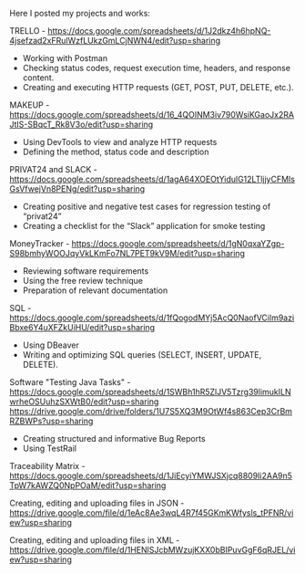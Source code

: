Here I posted my projects and works:
         
TRELLO - https://docs.google.com/spreadsheets/d/1J2dkz4h6hpNQ-4jsefzad2xFRulWzfLUkzGmLCjNWN4/edit?usp=sharing
  - Working with Postman
  - Checking status codes, request execution time, headers, and response content.
  - Creating and executing HTTP requests (GET, POST, PUT, DELETE, etc.).

MAKEUP - https://docs.google.com/spreadsheets/d/16_4QOINM3iv790WsiKGaoJx2RAJtIS-SBqcT_Rk8V3o/edit?usp=sharing
  - Using DevTools to view and analyze HTTP requests
  - Defining the method, status code and description

PRIVAT24 and SLACK - https://docs.google.com/spreadsheets/d/1agA64XOEOtYidulG12LTljjyCFMIsGsVfwejVn8PENg/edit?usp=sharing
  - Creating positive and negative test cases for regression testing of “privat24”
  - Creating a checklist for the “Slack” application for smoke testing

MoneyTracker - https://docs.google.com/spreadsheets/d/1gN0qxaYZgp-S98bmhyWOOJqyVkLKmFo7NL7PET9kV9M/edit?usp=sharing 
  - Reviewing software requirements
  - Using the free review technique
  - Preparation of relevant documentation

SQL - https://docs.google.com/spreadsheets/d/1fQogodMYj5AcQ0NaofVCilm9aziBbxe6Y4uXFZkUiHU/edit?usp=sharing
  - Using DBeaver
  - Writing and optimizing SQL queries (SELECT, INSERT, UPDATE, DELETE).

Software "Testing Java Tasks" - https://docs.google.com/spreadsheets/d/1SWBh1hR5ZlJV5Tzrg39limukILNwrheOSUuhzSXWtB0/edit?usp=sharing
https://drive.google.com/drive/folders/1U7S5XQ3M9OtWf4s863Cep3CrBmRZBWPs?usp=sharing
  - Creating structured and informative Bug Reports
  - Using TestRail
         
Traceability Matrix - https://docs.google.com/spreadsheets/d/1JiEcyiYMWJSXjcq8809Ii2AA9n5TpW7kAWZQ0NpPOaM/edit?usp=sharing

Creating, editing and uploading files in JSON - https://drive.google.com/file/d/1eAc8Ae3wqL4R7f45GKmKWfysls_tPFNR/view?usp=sharing

Creating, editing and uploading files in XML - https://drive.google.com/file/d/1HENlSJcbMWzujKXX0bBIPuvGgF6qRJEL/view?usp=sharing
